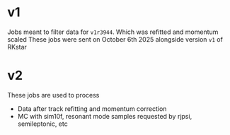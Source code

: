 # v1

Jobs meant to filter data for `v1r3944`. Which was refitted and momentum scaled
These jobs were sent on October 6th 2025 alongside version `v1` of RKstar

# v2

These jobs are used to process 

- Data after track refitting and momentum correction
- MC with sim10f, resonant mode samples requested by rjpsi, semileptonic, etc

